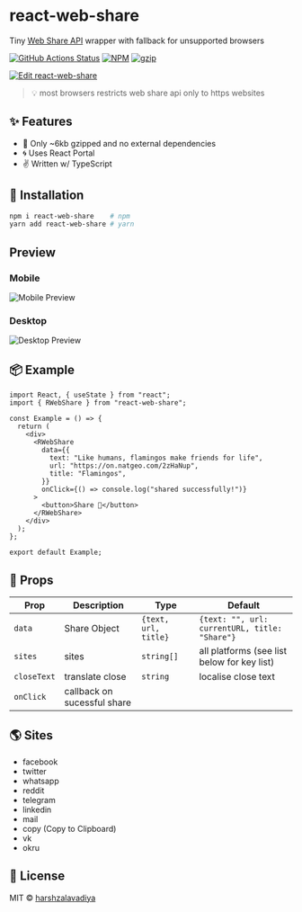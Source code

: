 # react-web-share

Tiny [Web Share API](https://developer.mozilla.org/en-US/docs/Web/API/Navigator/share) wrapper with fallback for unsupported browsers

[![GitHub Actions Status](https://github.com/hc-oss/react-web-share/workflows/NodeJS/badge.svg)](https://github.com/hc-oss/react-web-share/actions)
[![NPM](https://img.shields.io/npm/v/react-web-share.svg)](https://npm.im/react-web-share)
[![gzip](https://badgen.net/bundlephobia/minzip/react-web-share@latest)](https://bundlephobia.com/result?p=react-web-share@latest)

[![Edit react-web-share](https://codesandbox.io/static/img/play-codesandbox.svg)](https://codesandbox.io/s/react-web-share-46skt?fontsize=14&hidenavigation=1&theme=dark)

> 💡 most browsers restricts web share api only to https websites

## ✨ Features

- 🍃 Only ~6kb gzipped and no external dependencies
- 🌀 Uses React Portal
- ✌ Written w/ TypeScript

## 🔧 Installation

```bash
npm i react-web-share    # npm
yarn add react-web-share # yarn
```

## Preview

### Mobile

![Mobile Preview](preview/preview-mobile.jpg)

### Desktop

![Desktop Preview](preview/preview-desktop.jpg)

## 📦 Example

```tsx
import React, { useState } from "react";
import { RWebShare } from "react-web-share";

const Example = () => {
  return (
    <div>
      <RWebShare
        data={{
          text: "Like humans, flamingos make friends for life",
          url: "https://on.natgeo.com/2zHaNup",
          title: "Flamingos",
        }}
        onClick={() => console.log("shared successfully!")}
      >
        <button>Share 🔗</button>
      </RWebShare>
    </div>
  );
};

export default Example;
```

## 👀 Props

| Prop        | Description                 | Type                 | Default                                       |
| ----------- | --------------------------- | -------------------- | --------------------------------------------- |
| `data`      | Share Object                | `{text, url, title}` | `{text: "", url: currentURL, title: "Share"}` |
| `sites`     | sites                       | `string[]`           | all platforms (see list below for key list)   |
| `closeText` | translate close             | `string`             | localise close text                           |
| `onClick`   | callback on sucessful share |                      |                                               |

## 🌎 Sites

- facebook
- twitter
- whatsapp
- reddit
- telegram
- linkedin
- mail
- copy (Copy to Clipboard)
- vk
- okru

## 📜 License

MIT &copy; [harshzalavadiya](https://github.com/harshzalavadiya)
